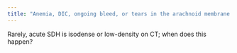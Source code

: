 ```yaml
---
title: "Anemia, DIC, ongoing bleed, or tears in the arachnoid membrane (CSF dilution)"
---
```

Rarely, acute SDH is isodense or low-density on CT; when does this happen?

